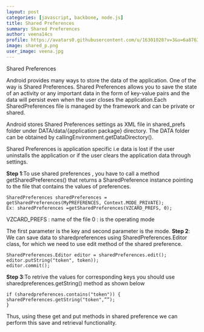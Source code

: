 ```yaml
---
layout: post
categories: [javascript, backbone, node.js]
title: Shared Preferences
summary: Shared Preferences
author: veena14cs
profile: https://avatars0.githubusercontent.com/u/16301028?v=3&u=6a8763d83df27dab2bc7f33eed2b6d7805b707b2&s=140"
image: shared_p.png
user_image: veena.jpg
---
```


Shared Preferences

Android provides many ways to store the data of the application. One of the way is Shared Preferences. Shared Preferences allows you to save the state of an activity or any important data  in the form of key-value pairs and the data will persist even when the user closes the application.Each SharedPreferences file is managed by the framework and can be private or shared.

Android stores Shared Preferences settings as XML file in shared_prefs folder under DATA/data/{application package} directory. The DATA folder can be obtained by callingEnvironment.getDataDirectory().

Shared Preferences is application specific i.e data is lost if the user uninstalls the application or if the user clears the application data through settings.

**Step 1**:To use shared preferences , you have to call a method getSharedPreferences() that returns a SharedPreference instance pointing to the file that contains the values of preferences.


````````
SharedPreferences sharedPreferences = getSharedPreferences(MyPREFERENCES, Context.MODE_PRIVATE);        
Ex: sharedPreferences =getSharedPreferences(VZCARD_PREFS, 0);

````````
VZCARD_PREFS : name of the file 
0 : is the operating mode

The first parameter is the key and second parameter is the mode.
**Step 2**:  We can save data to sharedpreferences using SharedPreferences.Editor class, for which we need to use edit method of the shared preference.


````````
SharedPreferences.Editor editor = sharedPreferences.edit();
editor.putString("token", token));
editor.commit();

````````

**Step 3**:To retrive the values for corresponding keys you should use sharedpreferences.getString() method as shown below

````````
if (sharedpreferences.contains("token")) {
sharedPreferences.getString("token",””);
}
````````

Thus, using these get and put methods in shared preference we can perform this save and retrieval functionality.


